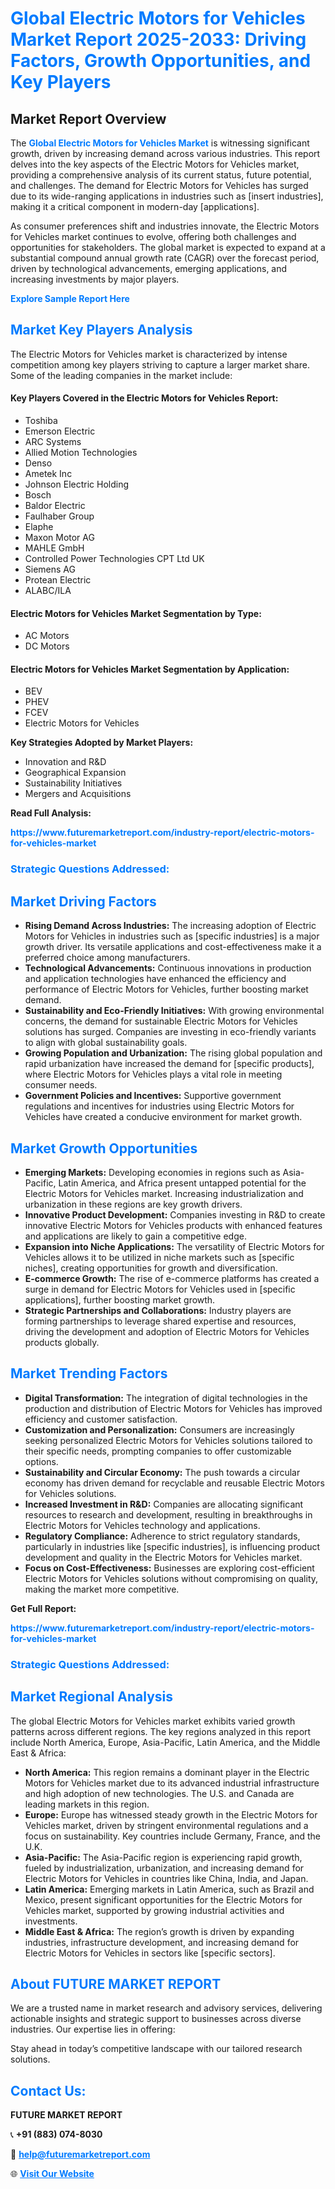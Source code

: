 <h1 style="color: #007BFF;">Global Electric Motors for Vehicles Market Report 2025-2033: Driving Factors, Growth Opportunities, and Key Players</h1>

<section id="overview">
<h2>Market Report Overview</h2>
<p>The <a href="https://www.futuremarketreport.com/industry-report/electric-motors-for-vehicles-market" style="color: #007BFF; text-decoration: none;"><strong>Global Electric Motors for Vehicles Market</strong></a> is witnessing significant growth, driven by increasing demand across various industries. This report delves into the key aspects of the Electric Motors for Vehicles market, providing a comprehensive analysis of its current status, future potential, and challenges. The demand for Electric Motors for Vehicles has surged due to its wide-ranging applications in industries such as [insert industries], making it a critical component in modern-day [applications].</p>
<p>As consumer preferences shift and industries innovate, the Electric Motors for Vehicles market continues to evolve, offering both challenges and opportunities for stakeholders. The global market is expected to expand at a substantial compound annual growth rate (CAGR) over the forecast period, driven by technological advancements, emerging applications, and increasing investments by major players.</p>
</section>

<section id="overview">
<p><a href="https://www.futuremarketreport.com/request-sample/reportId=110906" style="color: #007BFF; text-decoration: none;"><strong>Explore Sample Report Here</strong></a></p>
</section>

<section id="key-players">
<h2 style="color: #007BFF;">Market Key Players Analysis</h2>
<p>The Electric Motors for Vehicles market is characterized by intense competition among key players striving to capture a larger market share. Some of the leading companies in the market include:</p>
<h4>Key Players Covered in the Electric Motors for Vehicles Report:</h4>
<ul><li>Toshiba</li><li>Emerson Electric</li><li>ARC Systems</li><li>Allied Motion Technologies</li><li>Denso</li><li>Ametek Inc</li><li>Johnson Electric Holding</li><li>Bosch</li><li>Baldor Electric</li><li>Faulhaber Group</li><li>Elaphe</li><li>Maxon Motor AG</li><li>MAHLE GmbH</li><li>Controlled Power Technologies CPT Ltd UK</li><li>Siemens AG</li><li>Protean Electric</li><li>ALABC/ILA</li></ul>
<h4>Electric Motors for Vehicles Market Segmentation by Type:</h4>
<ul><li>AC Motors</li><li>DC Motors</li></ul>

<h4>Electric Motors for Vehicles Market Segmentation by Application:</h4>
<ul><li>BEV</li><li>PHEV</li><li>FCEV</li><li>Electric Motors for Vehicles</li></ul>
<p><strong>Key Strategies Adopted by Market Players:</strong></p>
<ul>
<li>Innovation and R&D</li>
<li>Geographical Expansion</li>
<li>Sustainability Initiatives</li>
<li>Mergers and Acquisitions</li>
</ul>
</section>

<section>
<p><strong>Read Full Analysis: </strong></p><a href="https://www.futuremarketreport.com/industry-report/electric-motors-for-vehicles-market" style="color: #007BFF; text-decoration: none;"><strong>https://www.futuremarketreport.com/industry-report/electric-motors-for-vehicles-market</strong></a>
<h3 style="color: #007BFF;">Strategic Questions Addressed:</h3>
</section>

<section id="driving-factors">
<h2 style="color: #007BFF;">Market Driving Factors</h2>
<ul>
<li><strong>Rising Demand Across Industries:</strong> The increasing adoption of Electric Motors for Vehicles in industries such as [specific industries] is a major growth driver. Its versatile applications and cost-effectiveness make it a preferred choice among manufacturers.</li>
<li><strong>Technological Advancements:</strong> Continuous innovations in production and application technologies have enhanced the efficiency and performance of Electric Motors for Vehicles, further boosting market demand.</li>
<li><strong>Sustainability and Eco-Friendly Initiatives:</strong> With growing environmental concerns, the demand for sustainable Electric Motors for Vehicles solutions has surged. Companies are investing in eco-friendly variants to align with global sustainability goals.</li>
<li><strong>Growing Population and Urbanization:</strong> The rising global population and rapid urbanization have increased the demand for [specific products], where Electric Motors for Vehicles plays a vital role in meeting consumer needs.</li>
<li><strong>Government Policies and Incentives:</strong> Supportive government regulations and incentives for industries using Electric Motors for Vehicles have created a conducive environment for market growth.</li>
</ul>
</section>

<section id="growth-opportunities">
<h2 style="color: #007BFF;">Market Growth Opportunities</h2>
<ul>
<li><strong>Emerging Markets:</strong> Developing economies in regions such as Asia-Pacific, Latin America, and Africa present untapped potential for the Electric Motors for Vehicles market. Increasing industrialization and urbanization in these regions are key growth drivers.</li>
<li><strong>Innovative Product Development:</strong> Companies investing in R&D to create innovative Electric Motors for Vehicles products with enhanced features and applications are likely to gain a competitive edge.</li>
<li><strong>Expansion into Niche Applications:</strong> The versatility of Electric Motors for Vehicles allows it to be utilized in niche markets such as [specific niches], creating opportunities for growth and diversification.</li>
<li><strong>E-commerce Growth:</strong> The rise of e-commerce platforms has created a surge in demand for Electric Motors for Vehicles used in [specific applications], further boosting market growth.</li>
<li><strong>Strategic Partnerships and Collaborations:</strong> Industry players are forming partnerships to leverage shared expertise and resources, driving the development and adoption of Electric Motors for Vehicles products globally.</li>
</ul>
</section>

<section id="trending-factors">
<h2 style="color: #007BFF;">Market Trending Factors</h2>
<ul>
<li><strong>Digital Transformation:</strong> The integration of digital technologies in the production and distribution of Electric Motors for Vehicles has improved efficiency and customer satisfaction.</li>
<li><strong>Customization and Personalization:</strong> Consumers are increasingly seeking personalized Electric Motors for Vehicles solutions tailored to their specific needs, prompting companies to offer customizable options.</li>
<li><strong>Sustainability and Circular Economy:</strong> The push towards a circular economy has driven demand for recyclable and reusable Electric Motors for Vehicles solutions.</li>
<li><strong>Increased Investment in R&D:</strong> Companies are allocating significant resources to research and development, resulting in breakthroughs in Electric Motors for Vehicles technology and applications.</li>
<li><strong>Regulatory Compliance:</strong> Adherence to strict regulatory standards, particularly in industries like [specific industries], is influencing product development and quality in the Electric Motors for Vehicles market.</li>
<li><strong>Focus on Cost-Effectiveness:</strong> Businesses are exploring cost-efficient Electric Motors for Vehicles solutions without compromising on quality, making the market more competitive.</li>
</ul>
</section>

<section>
<p><strong>Get Full Report: </strong></p><a href="https://www.futuremarketreport.com/industry-report/electric-motors-for-vehicles-market" style="color: #007BFF; text-decoration: none;"><strong>https://www.futuremarketreport.com/industry-report/electric-motors-for-vehicles-market</strong></a>
<h3 style="color: #007BFF;">Strategic Questions Addressed:</h3>
</section>


<section id="regional-analysis">
<h2 style="color: #007BFF;">Market Regional Analysis</h2>
<p>The global Electric Motors for Vehicles market exhibits varied growth patterns across different regions. The key regions analyzed in this report include North America, Europe, Asia-Pacific, Latin America, and the Middle East & Africa:</p>
<ul>
<li><strong>North America:</strong> This region remains a dominant player in the Electric Motors for Vehicles market due to its advanced industrial infrastructure and high adoption of new technologies. The U.S. and Canada are leading markets in this region.</li>
<li><strong>Europe:</strong> Europe has witnessed steady growth in the Electric Motors for Vehicles market, driven by stringent environmental regulations and a focus on sustainability. Key countries include Germany, France, and the U.K.</li>
<li><strong>Asia-Pacific:</strong> The Asia-Pacific region is experiencing rapid growth, fueled by industrialization, urbanization, and increasing demand for Electric Motors for Vehicles in countries like China, India, and Japan.</li>
<li><strong>Latin America:</strong> Emerging markets in Latin America, such as Brazil and Mexico, present significant opportunities for the Electric Motors for Vehicles market, supported by growing industrial activities and investments.</li>
<li><strong>Middle East & Africa:</strong> The region’s growth is driven by expanding industries, infrastructure development, and increasing demand for Electric Motors for Vehicles in sectors like [specific sectors].</li>
</ul>
</section>

<footer>
<h2 style="color: #007BFF;">About FUTURE MARKET REPORT</h2>
<p>We are a trusted name in market research and advisory services, delivering actionable insights and strategic support to businesses across diverse industries. Our expertise lies in offering:</p>

<p>Stay ahead in today’s competitive landscape with our tailored research solutions.</p>

<h2 style="color: #007BFF;">Contact Us:</h2>
<p><strong>FUTURE MARKET REPORT</strong></p>
<p>📞 <strong>+91 (883) 074-8030</strong></p>
<p>📧 <strong><a href="mailto:help@futuremarketreport.com" style="color: #007BFF;">help@futuremarketreport.com</a></strong></p>
<p>🌐 <strong><a href="https://www.futuremarketreport.com/" style="color: #007BFF;">Visit Our Website</a></strong></p>
</footer>